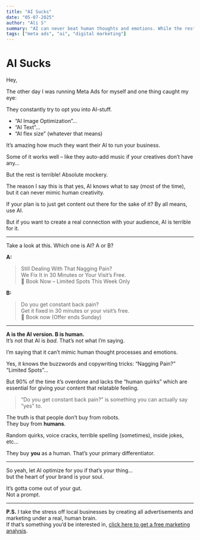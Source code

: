 ```yaml
---
title: "AI Sucks"
date: "05-07-2025"
author: "Ali S"
summary: "AI can never beat human thoughts and emotions. While the rest of the world sleeps, I'll show you how you can take advantage."
tags: ["meta ads", "ai", "digital marketing"]
---
```


# AI Sucks

Hey,

The other day I was running Meta Ads for myself and one thing caught my eye:

They constantly try to opt you into AI-stuff.

-   “AI Image Optimization”…
-   “AI Text”…
-   “AI flex size” (whatever that means)

It’s amazing how much they want their AI to run your business.

Some of it works well – like they auto-add music if your creatives don’t have any…

But the rest is terrible! Absolute mockery.

The reason I say this is that yes, AI knows what to say (most of the time), but it can never mimic human creativity.

If your plan is to just get content out there for the sake of it? By all means, use AI.

But if you want to create a real connection with your audience, AI is terrible for it.

---

Take a look at this. Which one is AI? A or B?

**A:**

> Still Dealing With That Nagging Pain?  
> We Fix It in 30 Minutes or Your Visit’s Free.  
> 📲 Book Now – Limited Spots This Week Only

**B:**

> Do you get constant back pain?  
> Get it fixed in 30 minutes or your visit’s free.  
> 📲 Book now (Offer ends Sunday)

---

**A is the AI version. B is human.**  
It’s not that AI is _bad_. That’s not what I’m saying.

I’m saying that it can’t mimic human thought processes and emotions.

Yes, it knows the buzzwords and copywriting tricks: “Nagging Pain?” “Limited Spots”…

But 90% of the time it’s overdone and lacks the “human quirks” which are essential for giving your content that relatable feeling.

> “Do you get constant back pain?” is something you can actually say “yes” to.

The truth is that people don’t buy from robots.  
They buy from **humans**.

Random quirks, voice cracks, terrible spelling (sometimes), inside jokes, etc…

They buy **you** as a human. That’s your primary differentiator.

---

So yeah, let AI optimize for you if that’s your thing…  
but the heart of your brand is your soul.

It’s gotta come out of your gut.  
Not a prompt.

---

**P.S.** I take the stress off local businesses by creating all advertisements and marketing under a real, human brain.  
If that’s something you’d be interested in, [click here to get a free marketing analysis](/free-marketing-analysis).
